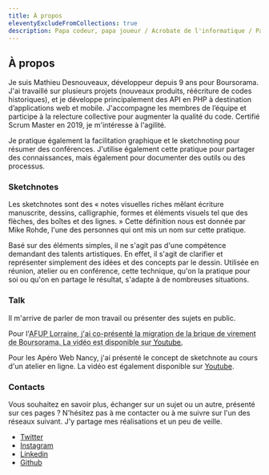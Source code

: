 ```yaml
---
title: À propos
eleventyExcludeFromCollections: true
description: Papa codeur, papa joueur / Acrobate de l'informatique / Parfois je dessine des flèches et des carrés
---
```


## À propos

Je suis Mathieu Desnouveaux, développeur depuis 9 ans pour Boursorama. 
J'ai travaillé sur plusieurs projets (nouveaux produits, réécriture de codes historiques), 
et je développe principalement des API en PHP à destination d’applications web et mobile. 
J'accompagne les membres de l’équipe et participe à la relecture collective pour augmenter la qualité du code. Certifié Scrum Master en 2019, je m'intéresse à l'agilité.

Je pratique également la facilitation graphique et le sketchnoting pour résumer des conférences. 
J'utilise également cette pratique pour partager des connaissances, mais également pour documenter des outils ou des processus. 

### Sketchnotes

Les sketchnotes sont des « notes visuelles riches mêlant écriture manuscrite, dessins, calligraphie, formes et éléments visuels tel que des flèches, des boîtes et des lignes. » 
Cette définition nous est donnée par Mike Rohde, l'une des personnes qui ont mis un nom sur cette pratique. 

Basé sur des éléments simples, il ne s'agit pas d'une compétence demandant des talents artistiques. En effet, il s'agit de clarifier et représenter simplement des idées et des concepts par le dessin. Utilisée en réunion, atelier ou en conférence, cette technique, qu'on la pratique pour soi ou qu'on en partage le résultat, s'adapte à de nombreuses situations.

### Talk

Il m'arrive de parler de mon travail ou présenter des sujets en public. 

Pour l'<abbr title="Association Française des Utilisateurs de Php">AFUP<abbr> Lorraine, j'ai co-présenté la migration de la brique de virement de Boursorama. La vidéo est disponible sur [Youtube](https://www.youtube.com/watch?v=0ESJ6s2WFjA "Refonte ultra critique - Arnaud Lahaxe / Mathieu Desnouveaux").

Pour les Apéro Web Nancy, j'ai présenté le concept de sketchnote au cours d'un atelier en ligne. La vidéo est également disponible sur [Youtube](https://www.youtube.com/watch?v=wJmQD8Weebg "Sketchnote : Rendez vos prises de notes mémorables #aperowebnancy​ #85").

### Contacts

Vous souhaitez en savoir plus, échanger sur un sujet ou un autre, présenté sur ces pages ? N'hésitez pas à me contacter ou à me suivre sur l'un des réseaux suivant. J'y partage mes réalisations et un peu de veille.

* [Twitter](https://twitter.com/mdesnouveaux)
* [Instagram](https://www.instagram.com/mdesnouveaux/)
* [Linkedin](https://www.linkedin.com/in/mdesnouveaux/)
* [Github](https://github.com/mdesnouveaux)